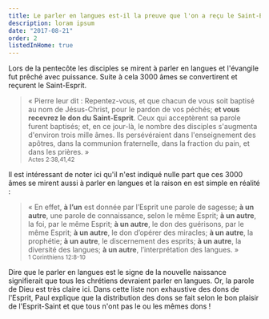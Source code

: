 ```yaml
---
title: Le parler en langues est-il la preuve que l'on a reçu le Saint-Esprit et qu'on est né de nouveau ?
description: loram ipsum
date: "2017-08-21"
order: 2
listedInHome: true
---
```


Lors de la pentecôte les disciples se mirent à parler en langues et l'évangile fut prêché avec puissance. Suite à cela 3000 âmes se convertirent et reçurent le Saint-Esprit.

> « Pierre leur dit : Repentez-vous, et que chacun de vous soit baptisé au nom de Jésus-Christ, pour le pardon de vos péchés; **et vous recevrez le don du Saint-Esprit**. Ceux qui acceptèrent sa parole furent baptisés; et, en ce jour-là, le nombre des disciples s'augmenta d'environ trois mille âmes. Ils persévéraient dans l'enseignement des apôtres, dans la communion fraternelle, dans la fraction du pain, et dans les prières. » <br /> <small>Actes 2:38,41,42</small>

Il est intéressant de noter ici qu'il n'est indiqué nulle part que ces 3000 âmes se mirent aussi à parler en langues et la raison en est simple en réalité :

> « En effet, **à l’un** est donnée par l’Esprit une parole de sagesse; **à un autre**, une parole de connaissance, selon le même Esprit; **à un autre**, la foi, par le même Esprit; **à un autre**, le don des guérisons, par le même Esprit; **à un autre**, le don d’opérer des miracles; **à un autre**, la prophétie; **à un autre**, le discernement des esprits; **à un autre**, la diversité des langues; **à un autre**, l’interprétation des langues. » <br /> <small>1 Corinthiens 12:8‭-‬10</small>

Dire que le parler en langues est le signe de la nouvelle naissance signifierait que tous les chrétiens devraient parler en langues. Or, la parole de Dieu est très claire ici. Dans cette liste non exhaustive des dons de l'Esprit, Paul explique que la distribution des dons se fait selon le bon plaisir de l'Esprit-Saint et que tous n'ont pas le ou les mêmes dons !